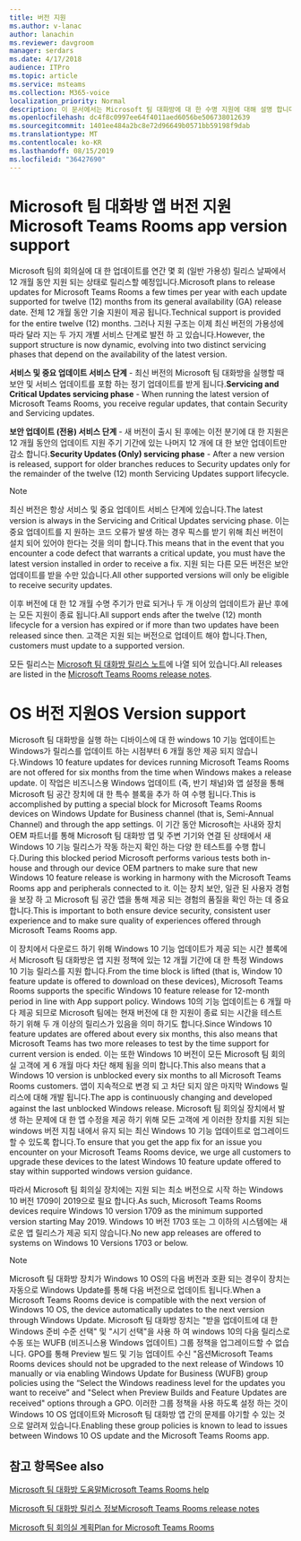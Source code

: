 ```yaml
---
title: 버전 지원
ms.author: v-lanac
author: lanachin
ms.reviewer: davgroom
manager: serdars
ms.date: 4/17/2018
audience: ITPro
ms.topic: article
ms.service: msteams
ms.collection: M365-voice
localization_priority: Normal
description: 이 문서에서는 Microsoft 팀 대화방에 대 한 수명 지원에 대해 설명 합니다.
ms.openlocfilehash: dc4f8c0997ee64f4011aed6056be506738012639
ms.sourcegitcommit: 1401ee484a2bc8e72d96649b0571bb59198f9dab
ms.translationtype: MT
ms.contentlocale: ko-KR
ms.lasthandoff: 08/15/2019
ms.locfileid: "36427690"
---
```

# <a name="microsoft-teams-rooms-app-version-support"></a><span data-ttu-id="04c7c-103">Microsoft 팀 대화방 앱 버전 지원</span><span class="sxs-lookup"><span data-stu-id="04c7c-103">Microsoft Teams Rooms app version support</span></span>
 
<span data-ttu-id="04c7c-104">Microsoft 팀의 회의실에 대 한 업데이트를 연간 몇 회 (일반 가용성) 릴리스 날짜에서 12 개월 동안 지원 되는 상태로 릴리스할 예정입니다.</span><span class="sxs-lookup"><span data-stu-id="04c7c-104">Microsoft plans to release updates for Microsoft Teams Rooms a few times per year with each update supported for twelve (12) months from its general availability (GA) release date.</span></span> <span data-ttu-id="04c7c-105">전체 12 개월 동안 기술 지원이 제공 됩니다.</span><span class="sxs-lookup"><span data-stu-id="04c7c-105">Technical support is provided for the entire twelve (12) months.</span></span> <span data-ttu-id="04c7c-106">그러나 지원 구조는 이제 최신 버전의 가용성에 따라 달라 지는 두 가지 개별 서비스 단계로 발전 하 고 있습니다.</span><span class="sxs-lookup"><span data-stu-id="04c7c-106">However, the support structure is now dynamic, evolving into two distinct servicing phases that depend on the availability of the latest version.</span></span>

<span data-ttu-id="04c7c-107">**서비스 및 중요 업데이트 서비스 단계** \- 최신 버전의 Microsoft 팀 대화방을 실행할 때 보안 및 서비스 업데이트를 포함 하는 정기 업데이트를 받게 됩니다.</span><span class="sxs-lookup"><span data-stu-id="04c7c-107">**Servicing and Critical Updates servicing phase** \- When running the latest version of Microsoft Teams Rooms, you receive regular updates, that contain Security and Servicing updates.</span></span>

<span data-ttu-id="04c7c-108">**보안 업데이트 (전용) 서비스 단계** \- 새 버전이 출시 된 후에는 이전 분기에 대 한 지원은 12 개월 동안의 업데이트 지원 주기 기간에 있는 나머지 12 개에 대 한 보안 업데이트만 감소 합니다.</span><span class="sxs-lookup"><span data-stu-id="04c7c-108">**Security Updates (Only) servicing phase** \- After a new version is released, support for older branches reduces to Security updates only for the remainder of the twelve (12) month Servicing Updates support lifecycle.</span></span>

> [!NOTE]
> <span data-ttu-id="04c7c-109">최신 버전은 항상 서비스 및 중요 업데이트 서비스 단계에 있습니다.</span><span class="sxs-lookup"><span data-stu-id="04c7c-109">The latest version is always in the Servicing and Critical Updates servicing phase.</span></span> <span data-ttu-id="04c7c-110">이는 중요 업데이트를 지 원하는 코드 오류가 발생 하는 경우 픽스를 받기 위해 최신 버전이 설치 되어 있어야 한다는 것을 의미 합니다.</span><span class="sxs-lookup"><span data-stu-id="04c7c-110">This means that in the event that you encounter a code defect that warrants a critical update, you must have the latest version installed in order to receive a fix.</span></span> <span data-ttu-id="04c7c-111">지원 되는 다른 모든 버전은 보안 업데이트를 받을 수만 있습니다.</span><span class="sxs-lookup"><span data-stu-id="04c7c-111">All other supported versions will only be eligible to receive security updates.</span></span>

<span data-ttu-id="04c7c-112">이후 버전에 대 한 12 개월 수명 주기가 만료 되거나 두 개 이상의 업데이트가 끝난 후에는 모든 지원이 종료 됩니다.</span><span class="sxs-lookup"><span data-stu-id="04c7c-112">All support ends after the twelve (12) month lifecycle for a version has expired or if more than two updates have been released since then.</span></span> <span data-ttu-id="04c7c-113">고객은 지원 되는 버전으로 업데이트 해야 합니다.</span><span class="sxs-lookup"><span data-stu-id="04c7c-113">Then, customers must update to a supported version.</span></span>

<span data-ttu-id="04c7c-114">모든 릴리스는 [Microsoft 팀 대화방 릴리스 노트](srs2-release-note.md)에 나열 되어 있습니다.</span><span class="sxs-lookup"><span data-stu-id="04c7c-114">All releases are listed in the [Microsoft Teams Rooms release notes](srs2-release-note.md).</span></span>

# <a name="os-version-support"></a><span data-ttu-id="04c7c-115">OS 버전 지원</span><span class="sxs-lookup"><span data-stu-id="04c7c-115">OS Version support</span></span>
<span data-ttu-id="04c7c-116">Microsoft 팀 대화방을 실행 하는 디바이스에 대 한 windows 10 기능 업데이트는 Windows가 릴리스를 업데이트 하는 시점부터 6 개월 동안 제공 되지 않습니다.</span><span class="sxs-lookup"><span data-stu-id="04c7c-116">Windows 10 feature updates for devices running Microsoft Teams Rooms are not offered for six months from the time when Windows makes a release update.</span></span> <span data-ttu-id="04c7c-117">이 작업은 비즈니스용 Windows 업데이트 (즉, 반기 채널)와 앱 설정을 통해 Microsoft 팀 공간 장치에 대 한 특수 블록을 추가 하 여 수행 됩니다.</span><span class="sxs-lookup"><span data-stu-id="04c7c-117">This is accomplished by putting a special block for Microsoft Teams Rooms devices on Windows Update for Business channel (that is, Semi-Annual Channel) and through the app settings.</span></span> <span data-ttu-id="04c7c-118">이 기간 동안 Microsoft는 사내와 장치 OEM 파트너를 통해 Microsoft 팀 대화방 앱 및 주변 기기와 연결 된 상태에서 새 Windows 10 기능 릴리스가 작동 하는지 확인 하는 다양 한 테스트를 수행 합니다.</span><span class="sxs-lookup"><span data-stu-id="04c7c-118">During this blocked period Microsoft performs various tests both in-house and through our device OEM partners to make sure that new Windows 10 feature release is working in harmony with the Microsoft Teams Rooms app and peripherals connected to it.</span></span> <span data-ttu-id="04c7c-119">이는 장치 보안, 일관 된 사용자 경험을 보장 하 고 Microsoft 팀 공간 앱을 통해 제공 되는 경험의 품질을 확인 하는 데 중요 합니다.</span><span class="sxs-lookup"><span data-stu-id="04c7c-119">This is important to both ensure device security, consistent user experience and to make sure quality of experiences offered through Microsoft Teams Rooms app.</span></span> 

<span data-ttu-id="04c7c-120">이 장치에서 다운로드 하기 위해 Windows 10 기능 업데이트가 제공 되는 시간 블록에서 Microsoft 팀 대화방은 앱 지원 정책에 있는 12 개월 기간에 대 한 특정 Windows 10 기능 릴리스를 지원 합니다.</span><span class="sxs-lookup"><span data-stu-id="04c7c-120">From the time block is lifted (that is, Window 10 feature update is offered to download on these devices), Microsoft Teams Rooms supports the specific Windows 10 feature release for 12-month period in line with App support policy.</span></span> <span data-ttu-id="04c7c-121">Windows 10의 기능 업데이트는 6 개월 마다 제공 되므로 Microsoft 팀에는 현재 버전에 대 한 지원이 종료 되는 시간을 테스트 하기 위해 두 개 이상의 릴리스가 있음을 의미 하기도 합니다.</span><span class="sxs-lookup"><span data-stu-id="04c7c-121">Since Windows 10 feature updates are offered about every six months, this also means that Microsoft Teams has two more releases to test by the time support for current version is ended.</span></span> <span data-ttu-id="04c7c-122">이는 또한 Windows 10 버전이 모든 Microsoft 팀 회의실 고객에 게 6 개월 마다 차단 해제 됨을 의미 합니다.</span><span class="sxs-lookup"><span data-stu-id="04c7c-122">This also means that a Windows 10 version is unblocked every six months to all Microsoft Teams Rooms customers.</span></span> <span data-ttu-id="04c7c-123">앱이 지속적으로 변경 되 고 차단 되지 않은 마지막 Windows 릴리스에 대해 개발 됩니다.</span><span class="sxs-lookup"><span data-stu-id="04c7c-123">The app is continuously changing and developed against the last unblocked Windows release.</span></span> <span data-ttu-id="04c7c-124">Microsoft 팀 회의실 장치에서 발생 하는 문제에 대 한 앱 수정을 제공 하기 위해 모든 고객에 게 이러한 장치를 지원 되는 windows 버전 지침 내에서 유지 되는 최신 Windows 10 기능 업데이트로 업그레이드할 수 있도록 합니다.</span><span class="sxs-lookup"><span data-stu-id="04c7c-124">To ensure that you get the app fix for an issue you encounter on your Microsoft Teams Rooms device, we urge all customers to upgrade these devices to the latest Windows 10 feature update offered to stay within supported windows version guidance.</span></span>

<span data-ttu-id="04c7c-125">따라서 Microsoft 팀 회의실 장치에는 지원 되는 최소 버전으로 시작 하는 Windows 10 버전 1709이 2019으로 필요 합니다.</span><span class="sxs-lookup"><span data-stu-id="04c7c-125">As such, Microsoft Teams Rooms devices require Windows 10 version 1709 as the minimum supported version starting May 2019.</span></span> <span data-ttu-id="04c7c-126">Windows 10 버전 1703 또는 그 이하의 시스템에는 새로운 앱 릴리스가 제공 되지 않습니다.</span><span class="sxs-lookup"><span data-stu-id="04c7c-126">No new app releases are offered to systems on Windows 10 Versions 1703 or below.</span></span>

> [!NOTE]
> <span data-ttu-id="04c7c-127">Microsoft 팀 대화방 장치가 Windows 10 OS의 다음 버전과 호환 되는 경우이 장치는 자동으로 Windows Update를 통해 다음 버전으로 업데이트 됩니다.</span><span class="sxs-lookup"><span data-stu-id="04c7c-127">When a Microsoft Teams Rooms device is compatible with the next version of Windows 10 OS, the device automatically updates to the next version through Windows Update.</span></span> <span data-ttu-id="04c7c-128">Microsoft 팀 대화방 장치는 "받을 업데이트에 대 한 Windows 준비 수준 선택" 및 "시기 선택"을 사용 하 여 windows 10의 다음 릴리스로 수동 또는 WUFB (비즈니스용 Windows 업데이트) 그룹 정책을 업그레이드할 수 없습니다. GPO를 통해 Preview 빌드 및 기능 업데이트 수신 "옵션</span><span class="sxs-lookup"><span data-stu-id="04c7c-128">Microsoft Teams Rooms devices should not be upgraded to the next release of Windows 10 manually or via enabling Windows Update for Business (WUFB) group policies using the “Select the Windows readiness level for the updates you want to receive” and "Select when Preview Builds and Feature Updates are received" options through a GPO.</span></span> <span data-ttu-id="04c7c-129">이러한 그룹 정책을 사용 하도록 설정 하는 것이 Windows 10 OS 업데이트와 Microsoft 팀 대화방 앱 간의 문제를 야기할 수 있는 것으로 알려져 있습니다.</span><span class="sxs-lookup"><span data-stu-id="04c7c-129">Enabling these group policies is known to lead to issues between Windows 10 OS update and the Microsoft Teams Rooms app.</span></span> 
 
<span data-ttu-id="04c7c-130"><a name="See"> </a></span><span class="sxs-lookup"><span data-stu-id="04c7c-130"></span></span> 
## <a name="see-also"></a><span data-ttu-id="04c7c-131">참고 항목</span><span class="sxs-lookup"><span data-stu-id="04c7c-131">See also</span></span>

[<span data-ttu-id="04c7c-132">Microsoft 팀 대화방 도움말</span><span class="sxs-lookup"><span data-stu-id="04c7c-132">Microsoft Teams Rooms help</span></span>](https://support.office.com/en-us/article/Skype-Room-Systems-version-2-help-e667f40e-5aab-40c1-bd68-611fe0002ba2)

[<span data-ttu-id="04c7c-133">Microsoft 팀 대화방 릴리스 정보</span><span class="sxs-lookup"><span data-stu-id="04c7c-133">Microsoft Teams Rooms release notes</span></span>](srs2-release-note.md)

[<span data-ttu-id="04c7c-134">Microsoft 팀 회의실 계획</span><span class="sxs-lookup"><span data-stu-id="04c7c-134">Plan for Microsoft Teams Rooms</span></span>](skype-room-systems-v2-0.md)

